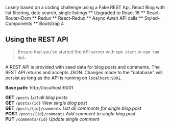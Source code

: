 
Losely based on a coding challenge using a Fake REST Api. 
React Blog with list filtering, date search, single listings
** Upgraded to React 16 ** 
   React-Router-Dom ** Redux ** React-Redux ** Async Await API calls ** Styled-Components ** Bootstrap 4


## Using the REST API

> Ensure that you've started the API server with `npm start` or `npm run api`.

A REST API is provided with seed data for blog posts and comments.  The REST API returns and accepts JSON.  Changes made to the "database" will persist as long as the API is running on `localhost:9001`.

**Base path:** http://localhost:9001

**GET** `/posts` *List all blog posts*<br>
**GET** `/posts/{id}` *View single blog post*<br>
**GET** `/posts/{id}/comments` *List all comments for single blog post*<br>
**POST** `/posts/{id}/comments` *Add comment to single blog post*<br>
**PUT** `/comments/{id}` *Update single comment*<br>


